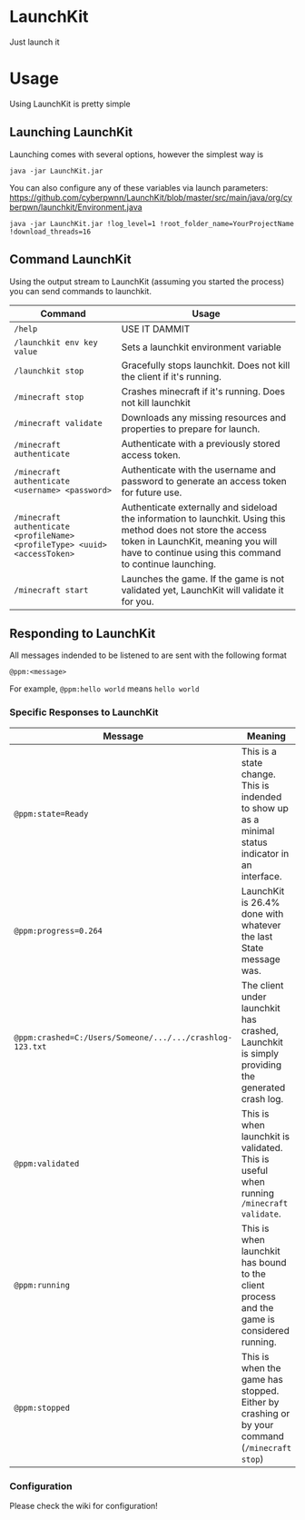 # LaunchKit
Just launch it

# Usage
Using LaunchKit is pretty simple

## Launching LaunchKit

Launching comes with several options, however the simplest way is 
```
java -jar LaunchKit.jar
```

You can also configure any of these variables via launch parameters: https://github.com/cyberpwnn/LaunchKit/blob/master/src/main/java/org/cyberpwn/launchkit/Environment.java

```
java -jar LaunchKit.jar !log_level=1 !root_folder_name=YourProjectName !download_threads=16
```

## Command LaunchKit
Using the output stream to LaunchKit (assuming you started the process) you can send commands to launchkit.

| Command | Usage |
|---------|-------|
| `/help ` | USE IT DAMMIT |
| `/launchkit env key value` | Sets a launchkit environment variable |
| `/launchkit stop` | Gracefully stops launchkit. Does not kill the client if it's running. |
| `/minecraft stop` | Crashes minecraft if it's running. Does not kill launchkit |
| `/minecraft validate` | Downloads any missing resources and properties to prepare for launch. |
| `/minecraft authenticate` | Authenticate with a previously stored access token. |
| `/minecraft authenticate <username> <password>` | Authenticate with the username and password to generate an access token for future use. |
| `/minecraft authenticate <profileName> <profileType> <uuid> <accessToken>` | Authenticate externally and sideload the information to launchkit. Using this method does not store the access token in LaunchKit, meaning you will have to continue using this command to continue launching. |
| `/minecraft start` | Launches the game. If the game is not validated yet, LaunchKit will validate it for you. |

## Responding to LaunchKit
All messages indended to be listened to are sent with the following format
```
@ppm:<message>
```

For example, `@ppm:hello world` means `hello world`

### Specific Responses to LaunchKit

| Message | Meaning |
|---------|-------|
| `@ppm:state=Ready` | This is a state change. This is indended to show up as a minimal status indicator in an interface. |
| `@ppm:progress=0.264` | LaunchKit is 26.4% done with whatever the last State message was. |
| `@ppm:crashed=C:/Users/Someone/.../.../crashlog-123.txt` | The client under launchkit has crashed, Launchkit is simply providing the generated crash log. |
| `@ppm:validated` | This is when launchkit is validated. This is useful when running `/minecraft validate`. |
| `@ppm:running` | This is when launchkit has bound to the client process and the game is considered running. |
| `@ppm:stopped` | This is when the game has stopped. Either by crashing or by your command (`/minecraft stop`) |

### Configuration

Please check the wiki for configuration!
